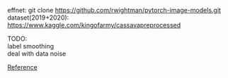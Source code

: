 effnet: git clone https://github.com/rwightman/pytorch-image-models.git
dataset(2019+2020): https://www.kaggle.com/kingofarmy/cassavapreprocessed


TODO:   
label smoothing   
deal with data noise   



[Reference](https://www.kaggle.com/khyeh0719/pytorch-efficientnet-baseline-train-amp-aug)
